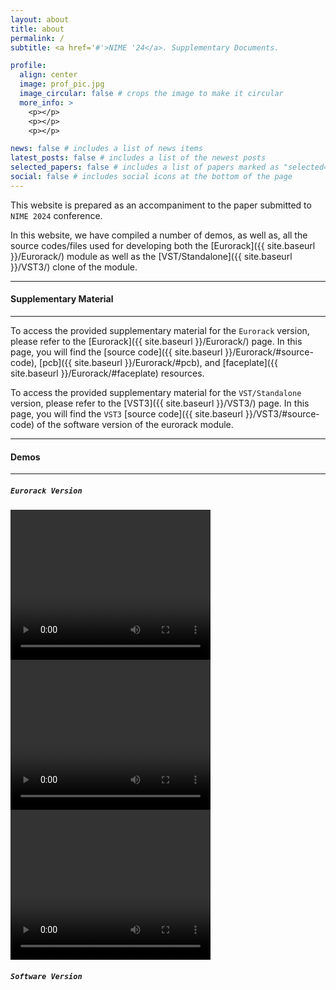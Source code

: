 ```yaml
---
layout: about
title: about
permalink: /
subtitle: <a href='#'>NIME '24</a>. Supplementary Documents.

profile:
  align: center
  image: prof_pic.jpg
  image_circular: false # crops the image to make it circular
  more_info: >
    <p></p>
    <p></p>
    <p></p>

news: false # includes a list of news items
latest_posts: false # includes a list of the newest posts
selected_papers: false # includes a list of papers marked as "selected={true}"
social: false # includes social icons at the bottom of the page
---
```


This website is prepared as an accompaniment to the paper submitted to `NIME 2024` conference. 

In this website, we have compiled a number of demos, as well as, all the source codes/files used for developing both the [Eurorack]({{ site.baseurl }}/Eurorack/) module as well as the [VST/Standalone]({{ site.baseurl }}/VST3/) clone of the module.

---
#### Supplementary Material
---

To access the provided supplementary material for the `Eurorack` version, please refer to the 
[Eurorack]({{ site.baseurl }}/Eurorack/) page. In this page, you will find the [source code]({{ site.baseurl }}/Eurorack/#source-code), [pcb]({{ site.baseurl }}/Eurorack/#pcb),
and [faceplate]({{ site.baseurl }}/Eurorack/#faceplate) resources.

To access the provided supplementary material for the `VST/Standalone` version, please refer to the 
[VST3]({{ site.baseurl }}/VST3/) page. In this page, you will find the `VST3` [source code]({{ site.baseurl }}/VST3/#source-code) of the software version of the eurorack module. 

---
#### Demos
---

##### `Eurorack Version` 

<video width="320" height="240" controls>
  <source src="/assets/video/GT Demo_compressed.mp4" type="video/mp4">
  Your browser does not support the video tag.
</video>


<video width="320" height="240" controls>
  <source src="/assets/video/20230621_112345_compressed.mp4" type="video/mp4">
  Your browser does not support the video tag.
</video>

<video width="320" height="240" controls>
  <source src="/assets/video/20230621_114659_compressed.mp4" type="video/mp4">
  Your browser does not support the video tag.
</video>

##### `Software Version`
